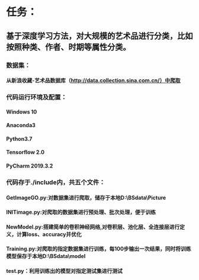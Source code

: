 # 任务：<br>
## 基于深度学习方法，对大规模的艺术品进行分类，比如按照种类、作者、时期等属性分类。<br>
### 数据集：<br>
#### 从新浪收藏-艺术品数据库（http://data.collection.sina.com.cn/）中爬取<br>
### 代码运行环境及配置：<br>
#### Windows 10<br>
#### Anaconda3<br>
#### Python3.7<br>
#### Tensorflow 2.0<br>
#### PyCharm 2019.3.2<br>
### 代码存于./include内，共五个文件：<br>
#### GetImageGO.py:对数据集进行爬取，储存于本地D:\BSdata\Picture<br>
#### INITimage.py:对爬取的数据集进行预处理、批次处理，便于训练<br>
#### NewModel.py:搭建简单的卷积神经网络,对卷积层、池化层、全连接层进行定义，计算loss、accuracy并优化<br>
#### Training.py:对爬取的指定数据集进行训练，每100步输出一次结果，同时将训练模型保存于本地D:\BSdata\model<br>
#### test.py：利用训练出的模型对指定测试集进行测试<br>

